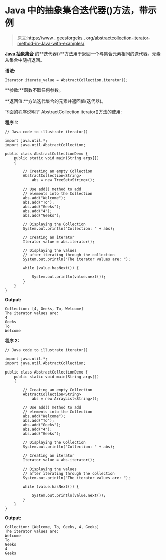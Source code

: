 # Java 中的抽象集合迭代器()方法，带示例

> 原文:[https://www . geesforgeks . org/abstractcollection-iterator-method-in-Java-with-examples/](https://www.geeksforgeeks.org/absractcollection-iterator-method-in-java-with-examples/)

**[Java 抽象集合](https://www.geeksforgeeks.org/abstractcollection-in-java-with-examples/)** 的**迭代器()**方法用于返回一个与集合元素相同的迭代器。元素从集合中随机返回。

**语法:**

```
Iterator iterate_value = AbstractCollection.iterator();
```

**参数:**函数不取任何参数。

**返回值:**方法迭代集合的元素并返回值(迭代器)。

下面的程序说明了 AbstractCollection.iterator()方法的使用:

**程序 1:**

```
// Java code to illustrate iterator()

import java.util.*;
import java.util.AbstractCollection;

public class AbstractCollectionDemo {
    public static void main(String args[])
    {

        // Creating an empty Collection
        AbstractCollection<String>
            abs = new TreeSet<String>();

        // Use add() method to add
        // elements into the Collection
        abs.add("Welcome");
        abs.add("To");
        abs.add("Geeks");
        abs.add("4");
        abs.add("Geeks");

        // Displaying the Collection
        System.out.println("Collection: " + abs);

        // Creating an iterator
        Iterator value = abs.iterator();

        // Displaying the values
        // after iterating through the collection
        System.out.println("The iterator values are: ");

        while (value.hasNext()) {

            System.out.println(value.next());
        }
    }
}
```

**Output:**

```
Collection: [4, Geeks, To, Welcome]
The iterator values are: 
4
Geeks
To
Welcome

```

**程序 2:**

```
// Java code to illustrate iterator()

import java.util.*;
import java.util.AbstractCollection;

public class AbstractCollectionDemo {
    public static void main(String args[])
    {

        // Creating an empty Collection
        AbstractCollection<String>
            abs = new ArrayList<String>();

        // Use add() method to add
        // elements into the Collection
        abs.add("Welcome");
        abs.add("To");
        abs.add("Geeks");
        abs.add("4");
        abs.add("Geeks");

        // Displaying the Collection
        System.out.println("Collection: " + abs);

        // Creating an iterator
        Iterator value = abs.iterator();

        // Displaying the values
        // after iterating through the collection
        System.out.println("The iterator values are: ");

        while (value.hasNext()) {

            System.out.println(value.next());
        }
    }
}
```

**Output:**

```
Collection: [Welcome, To, Geeks, 4, Geeks]
The iterator values are: 
Welcome
To
Geeks
4
Geeks

```